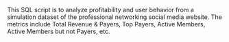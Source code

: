 This SQL script is to analyze profitability and user behavior from a simulation dataset of the professional networking social media website. 
The metrics include Total Revenue & Payers, Top Payers, Active Members, Active Members but not Payers, etc.
